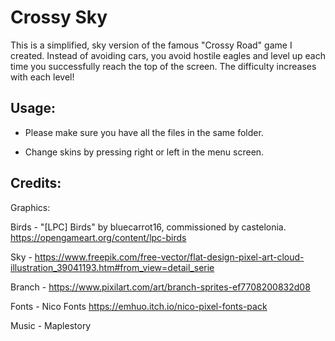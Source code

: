 # Crossy Sky
This is a simplified, sky version of the famous "Crossy Road" game I created. Instead of avoiding cars, you avoid hostile eagles and level up each time you successfully reach the top of the screen. The difficulty increases with each level!
## Usage:
- Please make sure you have all the files in the same folder.

- Change skins by pressing right or left in the menu screen.
## Credits:
Graphics:

Birds - "[LPC] Birds" by bluecarrot16, commissioned by castelonia. https://opengameart.org/content/lpc-birds

Sky - https://www.freepik.com/free-vector/flat-design-pixel-art-cloud-illustration_39041193.htm#from_view=detail_serie

Branch - https://www.pixilart.com/art/branch-sprites-ef7708200832d08

Fonts - Nico Fonts https://emhuo.itch.io/nico-pixel-fonts-pack

Music - Maplestory


